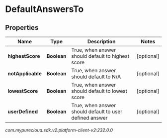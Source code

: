 # DefaultAnswersTo


## Properties

| Name | Type | Description | Notes |
| ------------ | ------------- | ------------- | ------------- |
| **highestScore** | **Boolean** | True, when answer should default to highest score |  [optional] |
| **notApplicable** | **Boolean** | True, when answer should default to N/A |  [optional] |
| **lowestScore** | **Boolean** | True, when answer should default to lowest score |  [optional] |
| **userDefined** | **Boolean** | True, when answer should default to user defined answer |  [optional] |




_com.mypurecloud.sdk.v2:platform-client-v2:232.0.0_
